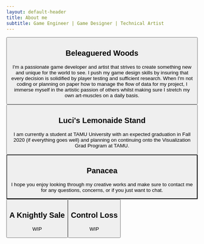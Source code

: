 ```yaml
---
layout: default-header
title: About me
subtitle: Game Engineer | Game Designer | Technical Artist
---
```


<div class="container">
  <div class="row">
    <div class="col-lg-6 col-md-6 col-sm-12 col-12" >
      <button class="column" onclick="location.href='beleagueredwoods'" type="button">
      <h2>Beleaguered Woods</h2>
      <p>I'm a passionate game developer and artist that strives to create something new and unique for the world to see.
        I push my game design skills by insuring that every decision is solidified by player testing and sufficient
        research. When I'm not coding or planning on paper how to manage the flow of data for my project, I immerse myself
        in the artistic passion of others whilst making sure I stretch my own art-muscles on a daily basis. </p>
    </button>
    </div>
    <div class="col-lg-6 col-md-6 col-sm-12 col-12" >
      <button class="column" onclick="location.href='lucis'" type="button">
      <h2>Luci's Lemonaide Stand</h2>
      <p>I am currently a student at TAMU University with an expected graduation in Fall 2020 (if everything goes well)
      and planning on continuing onto the Visualization Grad Program at TAMU.</p>
      </button>
    </div>
  </div>
  <div class="row">
    <div class="col-lg-6 col-md-6 col-sm-12 col-12" >
      <button class="column" style="background-image: url('/assets/img/panacea.jpg'); " onclick="location.href='panacea'" type="button">
      <div class="project-text-container">
      <h2>Panacea</h2>
      <p>I hope you enjoy looking through my creative works and make sure to contact me for any questions, concerns, or if
      you just want to chat.
      </p>
      </div>   
      </button>
    </div>
    <div class="col-lg-6 col-md-6 col-sm-12 col-12" >
      <div class="row">
       <div class="column">
        <button class="inside-column" onclick="location.href='aknightlysale'" type="button">
        <h2>
        A Knightly Sale </h2>
        <p>WIP
        </p>
        <button class="inside-column" onclick="location.href='controlloss'" type="button">
        <h2>
        Control Loss </h2>
        <p>WIP
        </p>
        </button>
       </div>
      </div>
    </div>
  </div>
</div>